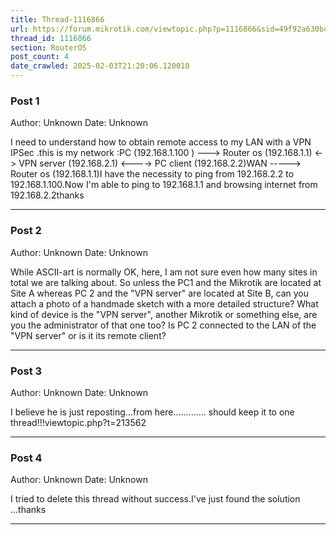```yaml
---
title: Thread-1116866
url: https://forum.mikrotik.com/viewtopic.php?p=1116866&sid=49f92a630bc7970d8ca50523be880e8f#p1116866
thread_id: 1116866
section: RouterOS
post_count: 4
date_crawled: 2025-02-03T21:20:06.120010
---
```


### Post 1
Author: Unknown
Date: Unknown

I need to understand how to obtain remote access to my LAN with a VPN IPSec .this is my network  :PC (192.168.1.100 ) ---> Router os (192.168.1.1) <-> VPN server  (192.168.2.1)   <----> PC client   (192.168.2.2)WAN -----> Router os (192.168.1.1)I have the necessity to ping from 192.168.2.2 to 192.168.1.100.Now I'm able to ping to 192.168.1.1 and browsing internet from 192.168.2.2thanks

---
### Post 2
Author: Unknown
Date: Unknown

While ASCII-art is normally OK, here, I am not sure even how many sites in total we are talking about. So unless the PC1 and the Mikrotik are located at Site A whereas PC 2 and the "VPN server" are located at Site B, can you attach a photo of a handmade sketch with a more detailed structure? What kind of device is the "VPN server", another Mikrotik or something else, are you the administrator of that one too? Is PC 2 connected to the LAN of the "VPN server" or is it its remote client?

---
### Post 3
Author: Unknown
Date: Unknown

I believe he is just reposting...from here............. should keep it to one thread!!!viewtopic.php?t=213562

---
### Post 4
Author: Unknown
Date: Unknown

I tried to delete this thread without success.I've just found the solution ...thanks

---
